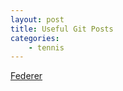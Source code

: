 ```yaml
---
layout: post
title: Useful Git Posts
categories: 
    - tennis
---
```


[Federer](https://www.youtube.com/watch?v=cwnj6mCLv9I)